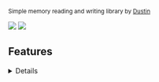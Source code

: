 <sup>Simple memory reading and writing library by [Dustin](https://github.com/Dustin21335)</sup>

[![](https://img.shields.io/nuget/v/SimpleMemoryReading.svg?style=for-the-badge)](https://www.nuget.org/packages/SimpleMemoryReading/)
[![](https://img.shields.io/nuget/dt/SimpleMemoryReading.svg?style=for-the-badge)](https://www.nuget.org/packages/SimpleMemoryReading/)

## Features
<details>

  ### Simple Memory Reading

  #### Initializing
  - **Simple Memory Reading (String) (SimpleMemoryReading):** Initializes using the name of the process.
  - **Simple Memory Reading (Int) (SimpleMemoryReading):** Initializes using the process ID.
  - **Simple Memory Reading (Process) (SimpleMemoryReading):** Initializes using Process.
  
  #### Properties
  - **Process () (Process):** Gets the process
  - **Handle () (IntPtr):** Gets the process handle
  - **Is 64 () (Bool):** Gets if the process is 64 bit
  - **All Regions () (List<Imports.Region>):** Gets all regions of the process
  - **Module Memory Regions () (List<Imports.Region>):** Gets module regions of the process
  - **Mapped Memory Regions () (List<Imports.Region>):** Gets mapped regions of the process
  - **Private Memory Regions () (List<Imports.Region>):** Gets private regions of the process
  - **Free Memory Regions () (List<Imports.Region>):** Gets free regions of the process
  - **Reserved Memory Regions () (List<Imports.Region>):** Gets reserved regions of the process
  
  #### Methods
  - **Initialize (Process) ():** Used for initializing
  - **Get Module (String) (ProcessModule):** Gets Process Module
  - **Get Module Base (String) (IntPtr):** Gets Process Module address base intptr
  - **Get Regions () (Imports.Region):** Gets all regions in the process
  - **Read Bytes (Byte[]) (IntPtr, Int, IntPtr[]):** Gets bytes from an address 
  - **Read Bytes (Byte[]) (IntPtr, IntPtr[]):** Gets bytes from an address
  - **Read Pointer (IntPtr) (IntPtr, IntPtr[]):** Gets the address the provided address points to
  - **Read (T) (IntPtr, IntPtr[]):** Gets the value of any single value excluding strings
  - **Read Array (T[]) (IntPtr, IntPtr[]):** Gets the value of any array value
  - **Read String (String) (IntPtr, Int, Encoding, IntPtr[]):** Gets the value of a string
  - **Write Bytes (Bool) (IntPtr, Byte[], Int, IntPtr[]):** Write bytes to an address
  - **Write Bytes (Bool) (IntPtr, Byte[], IntPtr[]):** Write bytes to an address
  - **Write (bool) (IntPtr, T, IntPtr[]):** Writes the value of any single value excluding strings
  - **Write Array (Bool) (IntPtr, T[], IntPtr[]):** Write the value of any array value
  - **Write String (Bool) (IntPtr, String, Encoding, IntPtr[]):** Writes the value of a string
  - **AOB Scan Region (List<IntPtr>) (Imports.Region, byte[], Masks):** Scans a region that use a specific array of bytes
  - **AOB Scan Region (List<IntPtr>) (Imports.Region, String, String, Masks):** Scans a region that use a specific array of bytes 
  - **AOB Scan Regions (List<IntPtr>) (Imports.Region, byte[], Masks):** Scans regions that use a specific array of bytes
  - **AOB Scan Regions (List<IntPtr>) (Imports.Region, String, String, Masks):** Scans regions that use a specific array of bytes 
  - **AOB Scan Module Regions (List<IntPtr>) (String, String, String, Masks):** Scans the regions of a specific module
  - **AOB Scan Module Regions (List<IntPtr>) (ProcessModule, String, String, Masks):** Scans the regions of a specific module
  - **AOB Scan Module Regions (List<IntPtr>) (String, String, Masks):** Scans all module regions that use a specific array of bytes
  - **AOB Scan Mapped Regions (List<IntPtr>) (String, String, Masks):** Scans all mapped regions that use a specific array of bytes
  - **AOB Scan Private Regions (List<IntPtr>) (String, String, Masks):** Scans all private regions that use a specific array of bytes
  - **AOB Scan Free Regions (List<IntPtr>) (String, String, Masks):** Scans all free regions that use a specific array of bytes
  - **AOB Scan Reserved Regions (List<IntPtr>) (String, String, Masks):** Scans all reserved regions that use a specific array of bytes
  - **Pattern To Bytes (List<IntPtr>) (String, String):** Converts a string to bytes

  ### Imports

  - **Region (IntPtr, IntPtr, MemoryProtect, IntPtr, MemoryState, MemoryProtect, MemoryType):** This contains BaseAddress, AllocationBase, AllocationProtect, RegionSize, State, Protect, Type
  - **MemoryState (Uint):** This contains Commit, Reserve, Free
  - **MemoryType (Uint):** This contains Private, Mapped, Image
  - **MemoryProtect (Uint):** This contains NoAccess, ReadOnly, ReadWrite, WriteCopy, Execute, ExecuteRead, ExecuteReadCopy, Guard, NoCache, WriteCombine

  ### Masks

  #### Initializing
  - **Masks (Uint):** Initializes using Uint
  
    #### Properties
  - **ReadableMask (Mask):** This contains the ReadOnly, ReadWrite, ExecuteRead, ExecuteReadWrite, ExecuteWriteCopy, and WriteCopy from MemoryProtect
  - **WritableMask (Mask):** This contains the ReadWrite, ExecuteReadWrite, ExecuteReadCopy, ExecuteWriteCopy, WriteCopy from MemoryProtect

</details>